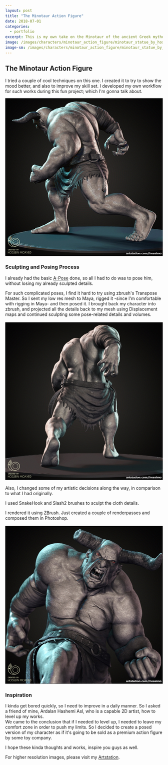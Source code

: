 ```yaml
---
layout: post
title: "The Minotaur Action Figure"
date: 2018-07-01
categories:
  - portfolio
excerpt: This is my own take on the Minotaur of the ancient Greek mythology.
image: /images/characters/minotaur_action_figure/minotaur_statue_by_hossimo_01_square.jpg
image-sm: /images/characters/minotaur_action_figure/minotaur_statue_by_hossimo_01_square.jpg
---
```


## The Minotaur Action Figure<br />

I tried a couple of cool techniques on this one. I created it to try to show the mood better, and also to improve my skill set. I developed my own workflow for such works during this fun project; which I'm gonna talk about.

![](/images/characters/minotaur_action_figure/minotaur_statue_by_hossimo_02_square.jpg)

### Sculpting and Posing Process<br />

I already had the basic [A-Pose](/portfolio/Minotaur/) done, so all I had to do was to pose him, without losing my already sculpted details. <br />

For such complicated poses, I find it hard to try using zbrush's Transpose Master. So I sent my low res mesh to Maya, rigged it -since I'm comfortable with rigging in Maya- and then posed it. I brought back my character into zbrush, and projected all the details back to my mesh using Displacement maps and continued sculpting some pose-related details and volumes.<br />
<br />
![](/images/characters/minotaur_action_figure/minotaur_statue_by_hossimo_03_square.jpg)


Also, I changed some of my artistic decisions along the way, in comparison to what I had originally.<br />

I used SnakeHook and Slash2 brushes to sculpt the cloth details.<br />

I rendered it using ZBrush. Just created a couple of renderpasses and composed them in Photoshop.<br />
<br />
![](/images/characters/minotaur_action_figure/minotaur_statue_by_hossimo_04_square.jpg)


### Inspiration<br />

I kinda get bored quickly, so I need to improve in a daily manner. So I asked a friend of mine, Ardalan Hashemi Asl, who is a capable 2D artist, how to level up my works. <br />
 We came to the conclusion that if I needed to level up, I needed to leave my comfort zone in order to push my limits. So I decided to create a posed version of my character as if it's going to be sold as a premium action figure by some toy company.<br />
 
I hope these kinda thoughts and works, inspire you guys as well.


For higher resolution images, please visit my [Artstation](https://www.artstation.com/artwork/Lq1kP).